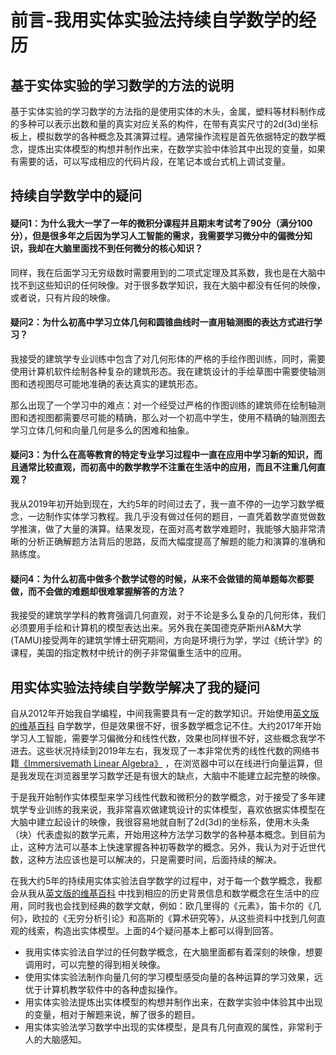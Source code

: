 # 前言-我用实体实验法持续自学数学的经历

## 基于实体实验的学习数学的方法的说明

基于实体实验的学习数学的方法指的是使用实体的木头，金属，塑料等材料制作成的多种可以表示出数和量的真实对应关系的构件，在带有真实尺寸的2d(3d)坐标板上，模拟数学的各种概念及其演算过程。通常操作流程是首先依据特定的数学概念，提炼出实体模型的构想并制作出来，在数学实验中体验其中出现的变量，如果有需要的话，可以写成相应的代码片段，在笔记本或台式机上调试变量。

## 持续自学数学中的疑问

#### 疑问1：为什么我大一学了一年的微积分课程并且期末考试考了90分（满分100分），但是很多年之后因为学习人工智能的需求，我需要学习微分中的偏微分知识，我却在大脑里面找不到任何微分的核心知识？

同样，我在后面学习无穷级数时需要用到的二项式定理及其系数，我也是在大脑中找不到这些知识的任何映像。对于很多数学知识，我在大脑中都没有任何的映像，或者说，只有片段的映像。

#### 疑问2：为什么初高中学习立体几何和圆锥曲线时一直用轴测图的表达方式进行学习？

我接受的建筑学专业训练中包含了对几何形体的严格的手绘作图训练，同时，需要使用计算机软件绘制各种复杂的建筑形态。我在建筑设计的手绘草图中需要使轴测图和透视图尽可能地准确的表达真实的建筑形态。

那么出现了一个学习中的难点：对一个经受过严格的作图训练的建筑师在绘制轴测图和透视图都需要尽可能的精确，那么对一个初高中学生，使用不精确的轴测图去学习立体几何和向量几何是多么的困难和抽象。

#### 疑问3：为什么在高等教育的特定专业学习过程中一直在应用中学习新的知识，而且通常比较直观，而初高中的数学教学不注重在生活中的应用，而且不注重几何直观？

我从2019年初开始到现在，大约5年的时间过去了，我一直不停的一边学习数学概念，一边制作实体学习教程。我几乎没有做过任何的题目，一直凭着数学直觉做数学推演，做了大量的演算。结果发现，在面对高考数学难题时，我能够大脑非常清晰的分析正确解题方法背后的思路，反而大幅度提高了解题的能力和演算的准确和熟练度。

#### 疑问4：为什么初高中做多个数学试卷的时候，从来不会做错的简单题每次都要做，而不会做的难题却很难掌握解答的方法？

我接受的建筑学学科的教育强调几何直观，对于不论是多么复杂的几何形体，我们必须要用手绘和计算机的模型表达出来。另外我在美国德克萨斯州A&M大学(TAMU)接受两年的建筑学博士研究期间，方向是环境行为学，学过《统计学》的课程，美国的指定教材中统计的例子非常偏重生活中的应用。

## 用实体实验法持续自学数学解决了我的疑问

自从2012年开始我自学编程，中间我需要具有一定的数学知识。开始使用[英文版的维基百科](https://en.wikipedia.org/wiki/Main_Page) 自学数学，但是效果很不好，很多数学概念记不住。大约2017年开始学习人工智能，需要学习偏微分和线性代数，效果也同样很不好，这些概念我学不进去。这些状况持续到2019年左右，我发现了一本非常优秀的线性代数的网络书籍[《Immersivemath Linear Algebra》](http://immersivemath.com) ，在浏览器中可以在线进行向量运算，但是我发现在浏览器里学习数学还是有很大的缺点，大脑中不能建立起完整的映像。

于是我开始制作实体模型来学习线性代数和微积分的数学概念，对于接受了多年建筑学专业训练的我来说，我非常喜欢做建筑设计的实体模型，喜欢依据实体模型在大脑中建立起设计的映像，我很容易地就自制了2d(3d)的坐标系，使用木头条（块）代表虚拟的数学元素，开始用这种方法学习数学的各种基本概念。到目前为止，这种方法可以基本上快速掌握各种初等数学的概念。另外，我认为对于近世代数，这种方法应该也是可以解决的，只是需要时间，后面持续的解决。

在我大约5年的持续用实体实验法自学数学的过程中，对于每一个数学概念，我都会从我从[英文版的维基百科](https://en.wikipedia.org/wiki/Main_Page) 中找到相应的历史背景信息和数学概念在生活中的应用，同时我也会找到经典的数学文献，例如：欧几里得的《元素》，笛卡尔的《几何》，欧拉的《无穷分析引论》和高斯的《算术研究等》，从这些资料中找到几何直观的线索，构造出实体模型。上面的4个疑问基本上都可以得到回答。

- 我用实体实验法自学过的任何数学概念，在大脑里面都有着深刻的映像，想要调用时，可以完整的得到相关映像。
- 使用实体实验法制作向量几何的学习模型感受向量的各种运算的学习效果，远优于计算机教学软件中的各种虚拟操作。
- 用实体实验法提炼出实体模型的构想并制作出来，在数学实验中体验其中出现的变量，相对于解题来说，解了很多的题目。
- 用实体实验法学习数学中出现的实体模型，是具有几何直观的属性，非常利于人的大脑感知。
